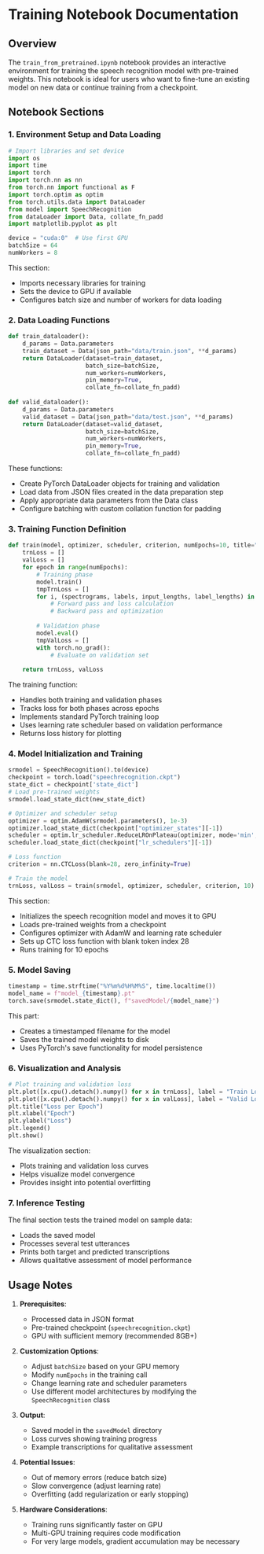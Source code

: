 # Training Notebook Documentation

## Overview

The `train_from_pretrained.ipynb` notebook provides an interactive environment for training the speech recognition model with pre-trained weights. This notebook is ideal for users who want to fine-tune an existing model on new data or continue training from a checkpoint.

## Notebook Sections

### 1. Environment Setup and Data Loading

```python
# Import libraries and set device
import os
import time
import torch
import torch.nn as nn
from torch.nn import functional as F
import torch.optim as optim
from torch.utils.data import DataLoader
from model import SpeechRecognition
from dataLoader import Data, collate_fn_padd
import matplotlib.pyplot as plt

device = "cuda:0"  # Use first GPU
batchSize = 64
numWorkers = 8
```

This section:
- Imports necessary libraries for training
- Sets the device to GPU if available
- Configures batch size and number of workers for data loading

### 2. Data Loading Functions

```python
def train_dataloader():
    d_params = Data.parameters
    train_dataset = Data(json_path="data/train.json", **d_params)
    return DataLoader(dataset=train_dataset,
                      batch_size=batchSize,
                      num_workers=numWorkers,
                      pin_memory=True,
                      collate_fn=collate_fn_padd)
                      
def valid_dataloader():
    d_params = Data.parameters
    valid_dataset = Data(json_path="data/test.json", **d_params)
    return DataLoader(dataset=valid_dataset,
                      batch_size=batchSize,
                      num_workers=numWorkers,
                      pin_memory=True,
                      collate_fn=collate_fn_padd)
```

These functions:
- Create PyTorch DataLoader objects for training and validation
- Load data from JSON files created in the data preparation step
- Apply appropriate data parameters from the Data class
- Configure batching with custom collation function for padding

### 3. Training Function Definition

```python
def train(model, optimizer, scheduler, criterion, numEpochs=10, title="Model"):
    trnLoss = []
    valLoss = []
    for epoch in range(numEpochs):
        # Training phase
        model.train()
        tmpTrnLoss = []
        for i, (spectrograms, labels, input_lengths, label_lengths) in enumerate(trainLoader): 
            # Forward pass and loss calculation
            # Backward pass and optimization
            
        # Validation phase
        model.eval()
        tmpValLoss = []
        with torch.no_grad():
            # Evaluate on validation set
            
    return trnLoss, valLoss
```

The training function:
- Handles both training and validation phases
- Tracks loss for both phases across epochs
- Implements standard PyTorch training loop
- Uses learning rate scheduler based on validation performance
- Returns loss history for plotting

### 4. Model Initialization and Training

```python
srmodel = SpeechRecognition().to(device)
checkpoint = torch.load("speechrecognition.ckpt")
state_dict = checkpoint['state_dict']
# Load pre-trained weights
srmodel.load_state_dict(new_state_dict)

# Optimizer and scheduler setup
optimizer = optim.AdamW(srmodel.parameters(), 1e-3)
optimizer.load_state_dict(checkpoint["optimizer_states"][-1])
scheduler = optim.lr_scheduler.ReduceLROnPlateau(optimizer, mode='min', factor=0.50, patience=6)
scheduler.load_state_dict(checkpoint["lr_schedulers"][-1])

# Loss function
criterion = nn.CTCLoss(blank=28, zero_infinity=True)

# Train the model
trnLoss, valLoss = train(srmodel, optimizer, scheduler, criterion, 10)
```

This section:
- Initializes the speech recognition model and moves it to GPU
- Loads pre-trained weights from a checkpoint
- Configures optimizer with AdamW and learning rate scheduler
- Sets up CTC loss function with blank token index 28
- Runs training for 10 epochs

### 5. Model Saving

```python
timestamp = time.strftime("%Y%m%d%H%M%S", time.localtime())
model_name = f"model_{timestamp}.pt"
torch.save(srmodel.state_dict(), f"savedModel/{model_name}")
```

This part:
- Creates a timestamped filename for the model
- Saves the trained model weights to disk
- Uses PyTorch's save functionality for model persistence

### 6. Visualization and Analysis

```python
# Plot training and validation loss
plt.plot([x.cpu().detach().numpy() for x in trnLoss], label = "Train Loss")
plt.plot([x.cpu().detach().numpy() for x in valLoss], label = "Valid Loss")
plt.title("Loss per Epoch")
plt.xlabel("Epoch")
plt.ylabel("Loss")
plt.legend()
plt.show()
```

The visualization section:
- Plots training and validation loss curves
- Helps visualize model convergence
- Provides insight into potential overfitting

### 7. Inference Testing

The final section tests the trained model on sample data:
- Loads the saved model
- Processes several test utterances
- Prints both target and predicted transcriptions
- Allows qualitative assessment of model performance

## Usage Notes

1. **Prerequisites**:
   - Processed data in JSON format
   - Pre-trained checkpoint (`speechrecognition.ckpt`)
   - GPU with sufficient memory (recommended 8GB+)

2. **Customization Options**:
   - Adjust `batchSize` based on your GPU memory
   - Modify `numEpochs` in the training call
   - Change learning rate and scheduler parameters
   - Use different model architectures by modifying the `SpeechRecognition` class

3. **Output**:
   - Saved model in the `savedModel` directory
   - Loss curves showing training progress
   - Example transcriptions for qualitative assessment

4. **Potential Issues**:
   - Out of memory errors (reduce batch size)
   - Slow convergence (adjust learning rate)
   - Overfitting (add regularization or early stopping)

5. **Hardware Considerations**:
   - Training runs significantly faster on GPU
   - Multi-GPU training requires code modification
   - For very large models, gradient accumulation may be necessary